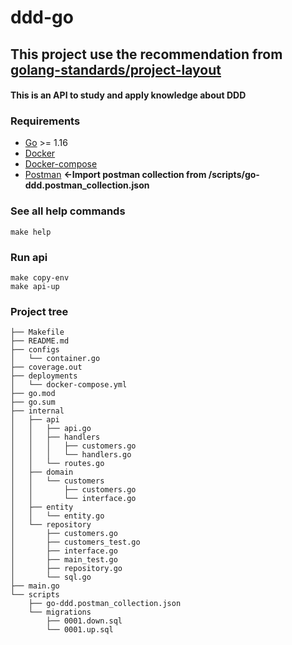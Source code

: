 # ddd-go
## This project use the recommendation from [golang-standards/project-layout](https://github.com/golang-standards/project-layout)

#### This is an API to study and apply knowledge about DDD

### Requirements
* [Go](https://golang.org/doc/install) >= 1.16
* [Docker](https://docs.docker.com/get-docker/)
* [Docker-compose](https://docs.docker.com/compose/)
* [Postman](https://www.postman.com/downloads/) <b><-Import postman collection from /scripts/go-ddd.postman_collection.json</b>

### See all help commands
```
make help
```

### Run api
```
make copy-env
make api-up
```

### Project tree
````
├── Makefile
├── README.md
├── configs
│   └── container.go
├── coverage.out
├── deployments
│   └── docker-compose.yml
├── go.mod
├── go.sum
├── internal
│   ├── api
│   │   ├── api.go
│   │   ├── handlers
│   │   │   ├── customers.go
│   │   │   └── handlers.go
│   │   └── routes.go
│   ├── domain
│   │   └── customers
│   │       ├── customers.go
│   │       └── interface.go
│   ├── entity
│   │   └── entity.go
│   └── repository
│       ├── customers.go
│       ├── customers_test.go
│       ├── interface.go
│       ├── main_test.go
│       ├── repository.go
│       └── sql.go
├── main.go
└── scripts
    ├── go-ddd.postman_collection.json
    └── migrations
        ├── 0001.down.sql
        └── 0001.up.sql
````
